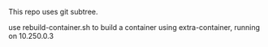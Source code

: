 This repo uses git subtree.

use rebuild-container.sh to build a container using extra-container, running on 10.250.0.3

